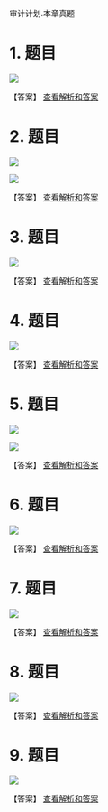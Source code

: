 审计计划.本章真题

# 1. 题目

![](media/1116ba254b89d9c944133e266762dc57.png)

【答案】
[查看解析和答案](media/be6edb9eb0b9a053860c6fe865d4d052.png.md)
# 2. 题目

![](media/ded26fd0f132ba0491e091a533601a60.png)

![](media/3b745c7a631f9f89bd7266b801a1114f.png)

【答案】
[查看解析和答案](media/bc1e405a2afff04ca81b5cd7efa88da9.png.md)
# 3. 题目

![](media/5a1cd731acad8463699f554995bbd234.png)

【答案】
[查看解析和答案](media/66fdf14a3cde6fcb70075a9967508ae7.png.md)
# 4. 题目

![](media/4e70f2edb4389ae33f0c5d5f1bb1f475.png)

【答案】
[查看解析和答案](media/6aabc9ce66187853c590d6f8c96034f2.png.md)
# 5. 题目

![](media/555607f5df64ac39957c28efa55a6e3b.png)

![](media/485412fb5f316df98011f76713d95446.png)

【答案】
[查看解析和答案](media/d0a86f42ef5554f4990ddc2e36641ff5.png.md)
# 6. 题目

![](media/227fa005084239329c2ed5f29b98e06d.png)

【答案】
[查看解析和答案](media/02aa528841b4a84ff4942d0a812e03b2.png.md)
# 7. 题目

![](media/52af9f3e422874c5e75a7f2151d21cf2.png)

【答案】
[查看解析和答案](media/7604f93fccf2f83947f68a05b9a839b7.png.md)
# 8. 题目

![](media/82427deb18d3ddbc54ec16a0861ece96.png)

【答案】
[查看解析和答案](media/263994dac3e6d3b4885b8d3db7cb60d8.png.md)
# 9. 题目

![](media/019dfb17b9f92f71adafa062dce56f57.png)

【答案】
[查看解析和答案](media/3fdc8ef12b6c659b8088d0baff3541c8.png.md)

